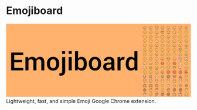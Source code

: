 # Emojiboard
![Emojiboard](/marquee1400.png?raw=true "Emojiboard")
Lightweight, fast, and simple Emoji Google Chrome extension.
